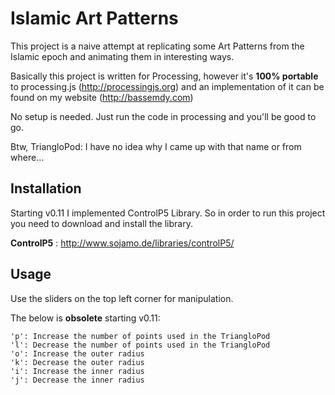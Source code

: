 Islamic Art Patterns 
=====================

This project is a naive attempt at replicating some Art Patterns from the Islamic epoch and animating them in interesting ways.

Basically this project is written for Processing, however it's **100% portable** to processing.js (http://processingjs.org) and an implementation of it can be found on my website
(http://bassemdy.com)

No setup is needed. Just run the code in processing and you'll be good to go.

Btw, TriangloPod: I have no idea why I came up with that name or from where...

Installation
------------

Starting v0.11 I implemented ControlP5 Library. So in order to run this project you need to download and install the library.

**ControlP5** : http://www.sojamo.de/libraries/controlP5/

Usage
-----

Use the sliders on the top left corner for manipulation.

The below is **obsolete** starting v0.11:

    'p': Increase the number of points used in the TriangloPod
    'l': Decrease the number of points used in the TriangloPod
    'o': Increase the outer radius
    'k': Decrease the outer radius
    'i': Increase the inner radius
    'j': Decrease the inner radius

